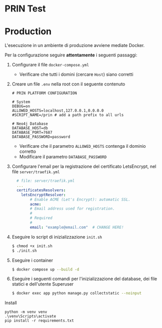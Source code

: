 # PRIN Test
# Production
L'esecuzione in un ambiente di produzione avviene mediate Docker. 

Per la configurazione seguire **attentamente** i seguenti passaggi:

1. Configurare il file `docker-compose.yml`

    - Verificare che tutti i domini (cercare `Host`) siano corretti

2. Creare un file `.env` nella root con il seguente contenuto

    ```dosini
    # PRIN PLATFORM CONFIGURATION

    # System
    DEBUG=on
    ALLOWED_HOSTS=localhost,127.0.0.1,0.0.0.0
    #SCRIPT_NAME=/prin # add a path prefix to all urls

    # Neo4j Database
    DATABASE_HOST=db
    DATABASE_PORT=7687
    DATABASE_PASSWORD=password
    ```

    - Verificare che il parametro `ALLOWED_HOSTS` contenga il dominio corretto
    - Modificare il parametro `DATABASE_PASSWORD`


3. Configurare l'email per la registrazione del certificato LetsEncrypt, nel file `server/traefik.yml`

    ```yml
      # file: server/traefik.yml
      ...
      certificatesResolvers:
        letsEncryptResolver:
            # Enable ACME (Let's Encrypt): automatic SSL.
            acme:
            # Email address used for registration.
            #
            # Required
            #
            email: "example@email.com"  # CHANGE HERE!
    ```

4. Eseguire lo script di inizializzazione `init.sh`

    ```sh
    $ chmod +x init.sh
    $ ./init.sh
    ```

5. Eseguire i container

    ```sh
    $ docker compose up --build -d
    ```

6. Eseguire i seguenti comandi per l'inizializzazione del database, dei file statici e dell'utente Superuser
   
   ```sh
   $ docker exec app python manage.py collectstatic --noinput
   ```


Install
```shell
python -m venv venv
.\venv\Scripts\activate
pip install -r requirements.txt
```
